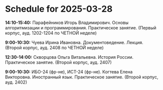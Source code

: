 # Schedule for 2025-03-28

**14:10-15:40:** Парафейников Игорь Владимирович. Основы алгоритмизации и программирования. Практическое занятие. (Первый корпус, ауд. 1202-1204 по ЧЕТНОЙ неделе)

**9:00-10:30:** Чуева Ирина Ивановна. Документоведение. Лекция. (Второй корпус, ауд. 2408 по ЧЕТНОЙ неделе)

**12:30-14:00:** Скворцова Ольга Витальевна. История России. Практическое занятие. (Второй корпус, ауд. 2407)

**9:00-10:30:** ИБО-24 (фр-не), ИСТ-24 (фр-не). Когтева Елена Викторовна. Иностранный язык. Практическое занятие. (Второй корпус, ауд. 2402)

